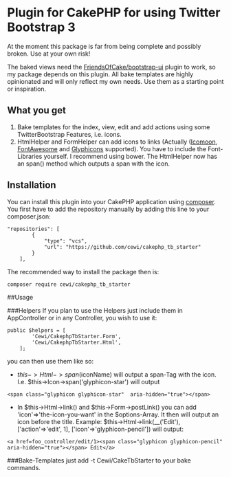 # Plugin for CakePHP for using Twitter Bootstrap 3

At the moment this package is far from being complete and possibly broken. Use at your own risk!

The baked views need the [FriendsOfCake/bootstrap-ui](https://github.com/FriendsOfCake/bootstrap-ui) plugin to work, so my package depends on this plugin. 
All bake templates are highly opinionated and will only reflect my own needs. Use them as a starting point or inspiration.

## What you get
1. Bake templates for the index, view, edit and add actions using some TwitterBootstrap Features, i.e. icons. 
2. HtmlHelper and FormHelper can add icons to links (Actually  ([Icomoon](https://icomoon.io/), [FontAwesome](http://fortawesome.github.io/Font-Awesome/) and [Glyphicons](http://getbootstrap.com/components/) supported). You have to include the Font-Libraries yourself. I recommend using bower. The HtmlHelper now has an span() method which outputs a span with the icon.

## Installation
You can install this plugin into your CakePHP application using [composer](http://getcomposer.org).
You first have to add the repository manually by adding this line to your composer.json:

```
"repositories": [
        {
            "type": "vcs",
            "url": "https://github.com/cewi/cakephp_tb_starter"
        }
    ],
```


The recommended way to install the package then is:

```
composer require cewi/cakephp_tb_starter
```

##Usage

###Helpers
If you plan to use the Helpers just include them in AppController or in any Controller, you wish to use it:

```
public $helpers = [
        'Cewi/CakephpTbStarter.Form',
        'Cewi/CakephpTbStarter.Html',
    ];
```

you can then use them like so:

- $this->Html->span($iconName) will output a span-Tag with the icon. I.e. $this->Icon->span('glyphicon-star') will output 
```
<span class="glyphicon glyphicon-star"  aria-hidden="true"></span>
```
- In $this->Html->link() and $this->Form->postLink() you can add 'icon'=>'the-icon-you-want' in the $options-Array. It then will output an icon before the title. Example: $this->Html->link(__('Edit'), ['action'=>'edit', 1], ['icon'=>'glyphicon-pencil']) will output:
```
<a href=foo_controller/edit/1><span class="glyphicon glyphicon-pencil"  aria-hidden="true"></span> Edit</a>
```

###Bake-Templates
just add -t Cewi/CakeTbStarter to your bake commands.
 